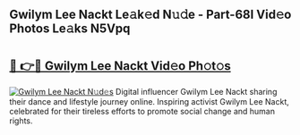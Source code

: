 ## Gwilym Lee Nackt Le𝚊k𝚎d N𝚞𝚍e - Part-68I Vid𝚎o Photos Le𝚊ks N5Vpq

# <h2><a href="http://fb9vq7.evod.top/?m=Gwilym+Lee+Nackt">🔗 👉🔴 Gwilym Lee Nackt Vid𝚎o Ph𝚘t𝚘s</a></h2>

[![Gwilym Lee Nackt N𝚞d𝚎s](https://i.imgur.com/8V9OHl7.gif)](http://fb9vq7.evod.top/?m=Gwilym+Lee+Nackt)
Digital influencer Gwilym Lee Nackt sharing their dance and lifestyle journey online. Inspiring activist Gwilym Lee Nackt, celebrated for their tireless efforts to promote social change and human rights. 
